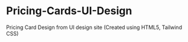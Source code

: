 # Pricing-Cards-UI-Design
Pricing Card Design from UI design site (Created using HTML5, Tailwind CSS)
